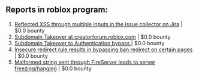 ## Reports in roblox program:
1. [Reflected XSS through multiple inputs in the issue collector on Jira](https://hackerone.com/reports/380354) | $0.0 bounty
2. [Subdomain Takeover at creatorforum.roblox.com](https://hackerone.com/reports/264494) | $0.0 bounty
3. [Subdomain Takeover to Authentication bypass ](https://hackerone.com/reports/335330) | $0.0 bounty
4. [Insecure redirect rule results in bypassing ban redirect on certain pages](https://hackerone.com/reports/703058) | $0.0 bounty
5. [Malformed string sent through FireServer leads to server freezing/hanging](https://hackerone.com/reports/679907) | $0.0 bounty